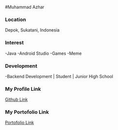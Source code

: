 #Muhammad Azhar

### Location
Depok, Sukatani, Indonesia

### Interest
-Java
-Android Studio
-Games
-Meme

### Development
-Backend Development | Student | Junior High School

### My Profile Link
[Github Link](https://github.com/1heBadFaith)

### My Portofolio Link
[Portofolio Link](https://1hebadfaith.github.io/badfaith.github.io/)
